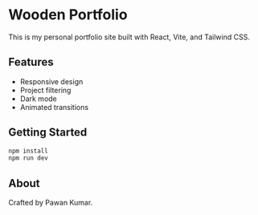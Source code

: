 
# Wooden Portfolio

This is my personal portfolio site built with React, Vite, and Tailwind CSS.

## Features

- Responsive design
- Project filtering
- Dark mode
- Animated transitions

## Getting Started

```sh
npm install
npm run dev
```

## About

Crafted by Pawan Kumar.  
